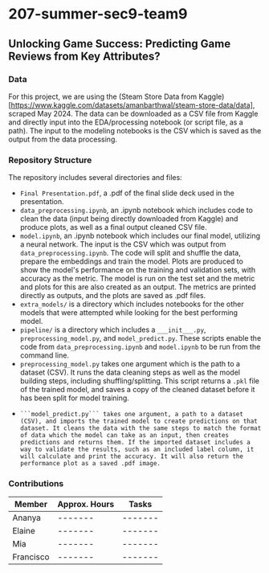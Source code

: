 # 207-summer-sec9-team9

## Unlocking Game Success: Predicting Game Reviews from Key Attributes?

### Data
For this project, we are using the (Steam Store Data from Kaggle)[https://www.kaggle.com/datasets/amanbarthwal/steam-store-data/data], scraped May 2024. The data can be downloaded as a CSV file from Kaggle and directly input into the EDA/processing notebook (or script file, as a path). The input to the modeling notebooks is the CSV which is saved as the output from the data processing.

### Repository Structure

The repository includes several directories and files:
- ```Final Presentation.pdf```, a .pdf of the final slide deck used in the presentation.
- ```data_preprocessing.ipynb```, an .ipynb notebook which includes code to clean the data (input being directly downloaded from Kaggle) and produce plots, as well as a final output cleaned CSV file.
- ```model.ipynb```, an .ipynb notebook which includes our final model, utilizing a neural network. The input is the CSV which was output from ```data_preprocessing.ipynb```. The code will split and shuffle the data, prepare the embeddings and train the model. Plots are produced to show the model's performance on the training and validation sets, with accuracy as the metric. The model is run on the test set and the metric and plots for this are also created as an output. The metrics are printed directly as outputs, and the plots are saved as .pdf files.
- ```extra_models/``` is a directory which includes notebooks for the other models that were attempted while looking for the best performing model.
- ```pipeline/``` is a directory which includes a ```___init___.py```, ```preprocessing_model.py```, and ```model_predict.py```. These scripts enable the code from ```data_preprocessing.ipynb``` and ```model.ipynb``` to be run from the command line.
-   ```preprocessing_model.py``` takes one argument which is the path to a dataset (CSV). It runs the data cleaning steps as well as the model building steps, including shuffling/splitting. This script returns a ```.pkl``` file of the trained model, and saves a copy of the cleaned dataset before it has been split for model training.
-     ```model_predict.py``` takes one argument, a path to a dataset (CSV), and imports the trained model to create predictions on that dataset. It cleans the data with the same steps to match the format of data which the model can take as an input, then creates predictions and returns them. If the imported dataset includes a way to validate the results, such as an included label column, it will calculate and print the accuracy. It will also return the performance plot as a saved .pdf image.

### Contributions 
| Member    | Approx. Hours | Tasks |
| -------- | ------- |------- |
| Ananya  | -------  |------- |
| Elaine | -------   |------- |
| Mia    | -------  |------- |
| Francisco  | -------  |------- |
